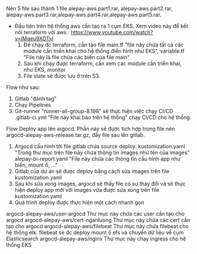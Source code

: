 Nén 5 file sau thành 1 file alepay-aws.part1.rar, alepay-aws.part2.rar, alepay-aws.part3.rar,alepay-aws.part4.rar,alepay-aws.part5.rar.
* Đầu tiên trên hệ thống aws cần tạo ra 1 cụm EKS.
  Xem video này để kết nối terraform với aws : https://www.youtube.com/watch?v=iMqeu9XDTxI
  1. Để chạy đc terraform, cần tạo file main.tf "file này chứa tất cả các module cần triển khai cho hệ thống điển hình như EKS", variable.tf "File này là file chứa các biến của file main"
  2. Sau khi chạy được terraform, cần xem các module cần triển khai, như EKS, monitor
  3. File state sẽ được lưu ở trên S3.

Flow như sau:
1. Gitlab "đánh tag"
2. Chạy Pipelines
3. Git-runner "runner-all-group-8.198" sẽ thực hiện việc chạy CI/CD
   .gitlab-ci.yml "File này khai báo trên hệ thống" chạy Ci/CD cho hệ thống.

Flow Deploy app lên argocd.
Phần này sẽ được tích hợp trong file nén argocd-alepay-aws-release.tar.gz, đẩy file sau lên gitlab.
1. Argocd cấu hình tới file gitlab chứa source deploy.
   kustomization.yaml "Trong thư mục trên file này chứa thông tin images như tên của images"
   alepay-bi-report.yaml "File này chứa các thông tin cấu hình app như biến, mount ổ, ..."
2. Gitlab của dự án sẽ được deploy bằng cách sửa images trên file kustomization.yaml
3. Sau khi sửa xong images, argocd sẽ thấy file có sự thay đổi và sẽ thực hiện deploy app mới với images vừa được sửa xong trên file kustomization.yaml
4. Quá trình deploy được thực hiện một cách nhanh gọn


argocd-alepay-aws/user-argocd
Thư mục này chứa các user cần tạo cho argocd
argocd-alepay-aws/cert-nganluong
Thư mục này chứa các cert cần tạo cho argocd
argocd-alepay-aws/filebeat
Thư mục này chứa filebeat cho hệ thống elk. filebeat se đc deploy mount ổ efs và chuyển dữ liệu về cụm Elasticsearch
argocd-alepay-aws/nginx
Thư mục này chạy ingress cho hệ thống EKS
